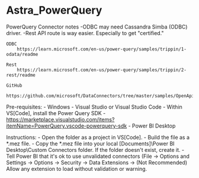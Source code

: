 # Astra_PowerQuery

PowerQuery Connector notes
	-ODBC may need Cassandra Simba (ODBC) driver.
	-Rest API route is way easier.  Especially to get "certified."

	ODBC
		https://learn.microsoft.com/en-us/power-query/samples/trippin/1-odata/readme

	Rest
		https://learn.microsoft.com/en-us/power-query/samples/trippin/2-rest/readme

	GitHub
		https://github.com/microsoft/DataConnectors/tree/master/samples/OpenApiSample
    
Pre-requisites:
    - Windows
    - Visual Studio or Visual Studio Code
    - Within VS[Code], install the Power Query SDK - https://marketplace.visualstudio.com/items?itemName=PowerQuery.vscode-powerquery-sdk
    - Power BI Desktop

Instructions:
    - Open the folder as a project in VS[Code].
    - Build the file as a *.mez file.
    - Copy the *.mez file into your local [Documents]\Power BI Desktop\Custom Connectors folder. If the folder doesn't exist, create it.
    - Tell Power BI that it's ok to use unvalidated connectors (File -> Options and Settings -> Options -> Security -> Data Extensions -> (Not Recommended) Allow any extension to load without validation or warning.
    
     
     
